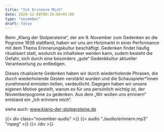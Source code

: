 ```yaml
---
title: "Ich Erinnere Mich"
date: 2020-12-08T00:16:08+01:00
type: "november"
draft: false
---
```


Beim „Klang der Stolpersteine“, der am 9. November zum Gedenken an die Pogrome 1938 stattfand, haben wir uns am Holzmarkt in einer Performance mit dem Thema Erinnerungskultur beschäftigt. Gedenken findet häufig ritualisiert statt, wodurch es inhaltsleer werden kann, zudem besteht die Gefahr, sich durch eine besonders „gute“ Gedenkkultur aktueller Verantwortung zu entledigen.

Dieses ritualisierte Gedenken haben wir durch wiederholende Phrasen, die durch wiederholende Gesten verstärkt wurden und die Schauspieler*innen zunehmend ermüden ließen, verdeutlicht. Dagegen haben wir unsere eigenen Motive gestellt, warum es für uns persönlich wichtig ist, der Novemberpogrome zu gedenken. Aus dem „Wir wollen uns erinnern“ entstand ein „Ich erinnere mich“.


siehe auch: www.klang-der-stolpersteine.de

{{< div class="november-audio" >}}
{{< audio "./audio/erinnern.mp3" "mpeg" >}}
{{< /div >}}

